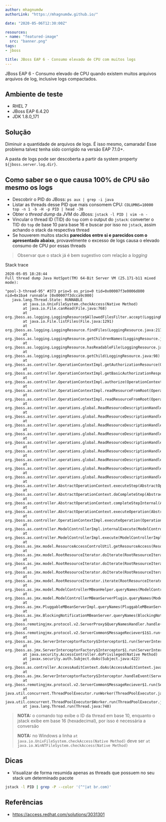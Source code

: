 ```yaml
---
author: mhagnumdw
authorLink: "https://mhagnumdw.github.io/"

date: "2020-05-06T12:30:00Z"

resources:
- name: "featured-image"
  src: "banner.png"
tags:
- jboss

title: JBoss EAP 6 - Consumo elevado de CPU com muitos logs
---
```


JBoss EAP 6 - Consumo elevado de CPU quando existem muitos arquivos arquivos de log, inclusive logs compactados.

<!--more-->

## Ambiente de teste

- RHEL 7
- JBoss EAP 6.4.20
- JDK 1.8.0_171

## Solução

Diminuir a quantidade de arquivos de logs. É isso mesmo, camarada! Esse problema talvez tenha sido corrigido na versão EAP 7.1.0+.

A pasta de logs pode ser descoberta a partir da system property `${jboss.server.log.dir}`.

## Como saber se o que causa 100% de CPU são mesmo os logs

- Descobrir o PID do JBoss: `ps aux | grep -i java`
- Listar as threads desse PID que mais consomem CPU: `COLUMNS=10000 top -n 1 -b -H -p PID | head -30`
- Obter o _thread dump_ da JVM do JBoss: `jstack -l PID | vim -n -`
- Vincular o thread ID (TID) do `top` com o output do `jstack`: converter o TID do `top` de base 10 para base 16 e buscar por isso no `jstack`, assim achando o stack da respectiva thread
- Se houverem muitos stacks **parecidos entre si e parecidos com o apresentado abaixo**, provavelmente o excesso de logs causa o elevado consumo de CPU por essas threads

> Observar que o stack já é bem sugestivo com relação a _logging_

Stack trace

```text
2020-05-05 18:28:44
Full thread dump Java HotSpot(TM) 64-Bit Server VM (25.171-b11 mixed mode):

"pool-3-thread-95" #373 prio=5 os_prio=0 tid=0x00007f3e0006d800 nid=0x1ba4 runnable [0x00007f3dcca9c000]
   java.lang.Thread.State: RUNNABLE
        at java.io.UnixFileSystem.checkAccess(Native Method)
        at java.io.File.canRead(File.java:768)
        at org.jboss.as.logging.LoggingResource$AllowedFilesFilter.accept(LoggingResource.java:274)
        at java.io.File.listFiles(File.java:1291)
        at org.jboss.as.logging.LoggingResource.findFiles(LoggingResource.java:217)
        at org.jboss.as.logging.LoggingResource.getChildrenNames(LoggingResource.java:147)
        at org.jboss.as.logging.LoggingResource.hasReadableFile(LoggingResource.java:203)
        at org.jboss.as.logging.LoggingResource.getChild(LoggingResource.java:98)
        at org.jboss.as.controller.OperationContextImpl.getAuthorizationResource(OperationContextImpl.java:1405)
        at org.jboss.as.controller.OperationContextImpl.getBasicAuthorizationResponse(OperationContextImpl.java:1362)
        at org.jboss.as.controller.OperationContextImpl.authorize(OperationContextImpl.java:1281)
        at org.jboss.as.controller.OperationContextImpl.readResourceFromRoot(OperationContextImpl.java:646)
        at org.jboss.as.controller.OperationContextImpl.readResourceFromRoot(OperationContextImpl.java:632)
        at org.jboss.as.controller.operations.global.ReadResourceDescriptionHandler$ReadResourceDescriptionAccessControlContext.addParentResource(ReadResourceDescriptionHandler.java:786)
        at org.jboss.as.controller.operations.global.ReadResourceDescriptionHandler$ReadResourceDescriptionAccessControlContext.getAllActualResourceAddresses(ReadResourceDescriptionHandler.java:774)
        at org.jboss.as.controller.operations.global.ReadResourceDescriptionHandler$ReadResourceDescriptionAccessControlContext.getAllActualResourceAddresses(ReadResourceDescriptionHandler.java:778)
        at org.jboss.as.controller.operations.global.ReadResourceDescriptionHandler$ReadResourceDescriptionAccessControlContext.getLocalResourceAddresses(ReadResourceDescriptionHandler.java:713)
        at org.jboss.as.controller.operations.global.ReadResourceDescriptionHandler$ReadResourceDescriptionAccessControlContext.initLocalResourceAddresses(ReadResourceDescriptionHandler.java:702)
        at org.jboss.as.controller.operations.global.ReadResourceDescriptionHandler$ReadResourceDescriptionAccessControlContext.access$200(ReadResourceDescriptionHandler.java:689)
        at org.jboss.as.controller.operations.global.ReadResourceDescriptionHandler.doExecuteInternal(ReadResourceDescriptionHandler.java:204)
        at org.jboss.as.controller.operations.global.ReadResourceDescriptionHandler.doExecute(ReadResourceDescriptionHandler.java:162)
        at org.jboss.as.controller.operations.global.ReadResourceDescriptionHandler.execute(ReadResourceDescriptionHandler.java:155)
        at org.jboss.as.controller.AbstractOperationContext.executeStep(AbstractOperationContext.java:710)
        at org.jboss.as.controller.AbstractOperationContext.doCompleteStep(AbstractOperationContext.java:545)
        at org.jboss.as.controller.AbstractOperationContext.completeStepInternal(AbstractOperationContext.java:338)
        at org.jboss.as.controller.AbstractOperationContext.executeOperation(AbstractOperationContext.java:314)
        at org.jboss.as.controller.OperationContextImpl.executeOperation(OperationContextImpl.java:1152)
        at org.jboss.as.controller.ModelControllerImpl.internalExecute(ModelControllerImpl.java:335)
        at org.jboss.as.controller.ModelControllerImpl.execute(ModelControllerImpl.java:191)
        at org.jboss.as.jmx.model.ResourceAccessControlUtil.getResourceAccess(ResourceAccessControlUtil.java:85)
        at org.jboss.as.jmx.model.RootResourceIterator.doIterate(RootResourceIterator.java:51)
        at org.jboss.as.jmx.model.RootResourceIterator.doIterate(RootResourceIterator.java:61)
        at org.jboss.as.jmx.model.RootResourceIterator.doIterate(RootResourceIterator.java:61)
        at org.jboss.as.jmx.model.RootResourceIterator.iterate(RootResourceIterator.java:43)
        at org.jboss.as.jmx.model.ModelControllerMBeanHelper.queryNames(ModelControllerMBeanHelper.java:175)
        at org.jboss.as.jmx.model.ModelControllerMBeanServerPlugin.queryNames(ModelControllerMBeanServerPlugin.java:209)
        at org.jboss.as.jmx.PluggableMBeanServerImpl.queryNames(PluggableMBeanServerImpl.java:806)
        at org.jboss.as.jmx.BlockingNotificationMBeanServer.queryNames(BlockingNotificationMBeanServer.java:133)
        at org.jboss.remotingjmx.protocol.v2.ServerProxy$QueryNamesHandler.handle(ServerProxy.java:1115)
        at org.jboss.remotingjmx.protocol.v2.ServerCommon$MessageReciever$1$1.run(ServerCommon.java:153)
        at org.jboss.as.jmx.ServerInterceptorFactory$Interceptor$1.run(ServerInterceptorFactory.java:75)
        at org.jboss.as.jmx.ServerInterceptorFactory$Interceptor$1.run(ServerInterceptorFactory.java:70)
        at java.security.AccessController.doPrivileged(Native Method)
        at javax.security.auth.Subject.doAs(Subject.java:422)
        at org.jboss.as.controller.AccessAuditContext.doAs(AccessAuditContext.java:94)
        at org.jboss.as.jmx.ServerInterceptorFactory$Interceptor.handleEvent(ServerInterceptorFactory.java:70)
        at org.jboss.remotingjmx.protocol.v2.ServerCommon$MessageReciever$1.run(ServerCommon.java:149)
        at java.util.concurrent.ThreadPoolExecutor.runWorker(ThreadPoolExecutor.java:1149)
        at java.util.concurrent.ThreadPoolExecutor$Worker.run(ThreadPoolExecutor.java:624)
        at java.lang.Thread.run(Thread.java:748)
```

> **NOTA:** o comando top exibe o ID da thread em base 10, enquanto o jstack exibe em base 16 (hexadecimal), por isso é necessária a conversão
>
> **NOTA:** no Windows a linha `at java.io.UnixFileSystem.checkAccess(Native Method)` deve ser `at java.io.WinNTFileSystem.checkAccess(Native Method)`

## Dicas

- Visualizar de forma resumida apenas as threads que possuem no seu stack um determinado pacote

```bash
jstack -l PID | grep -P --color '(^"|at br.com)'
```

## Referências

- <https://access.redhat.com/solutions/3031301>
